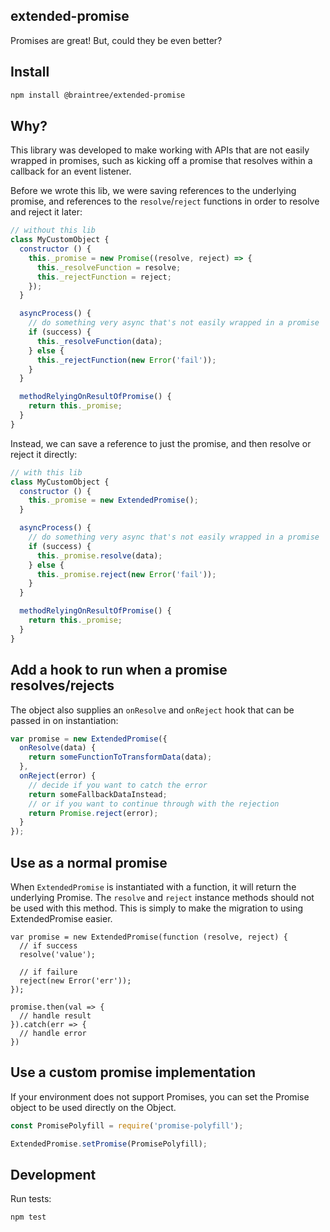 extended-promise
----------------

Promises are great! But, could they be even better?

## Install

```sh
npm install @braintree/extended-promise
```

## Why?

This library was developed to make working with APIs that are not easily wrapped in promises, such as kicking off a promise that resolves within a callback for an event listener.

Before we wrote this lib, we were saving references to the underlying promise, and references to the `resolve`/`reject` functions in order to resolve and reject it later:

```js
// without this lib
class MyCustomObject {
  constructor () {
    this._promise = new Promise((resolve, reject) => {
      this._resolveFunction = resolve;
      this._rejectFunction = reject;
    });
  }

  asyncProcess() {
    // do something very async that's not easily wrapped in a promise
    if (success) {
      this._resolveFunction(data);
    } else {
      this._rejectFunction(new Error('fail'));
    }
  }

  methodRelyingOnResultOfPromise() {
    return this._promise;
  }
}
```

Instead, we can save a reference to just the promise, and then resolve or reject it directly:

```js
// with this lib
class MyCustomObject {
  constructor () {
    this._promise = new ExtendedPromise();
  }

  asyncProcess() {
    // do something very async that's not easily wrapped in a promise
    if (success) {
      this._promise.resolve(data);
    } else {
      this._promise.reject(new Error('fail'));
    }
  }

  methodRelyingOnResultOfPromise() {
    return this._promise;
  }
}
```

## Add a hook to run when a promise resolves/rejects

The object also supplies an `onResolve` and `onReject` hook that can be passed in on instantiation:

```js
var promise = new ExtendedPromise({
  onResolve(data) {
    return someFunctionToTransformData(data);
  },
  onReject(error) {
    // decide if you want to catch the error
    return someFallbackDataInstead;
    // or if you want to continue through with the rejection
    return Promise.reject(error);
  }
});
```

## Use as a normal promise

When `ExtendedPromise` is instantiated with a function, it will return the underlying Promise. The `resolve` and `reject` instance methods should not be used with this method. This is simply to make the migration to using ExtendedPromise easier.

```
var promise = new ExtendedPromise(function (resolve, reject) {
  // if success
  resolve('value');

  // if failure
  reject(new Error('err'));
});

promise.then(val => {
  // handle result
}).catch(err => {
  // handle error
})
```

## Use a custom promise implementation

If your environment does not support Promises, you can set the Promise object to be used directly on the Object.

```js
const PromisePolyfill = require('promise-polyfill');

ExtendedPromise.setPromise(PromisePolyfill);
```

## Development

Run tests:

```sh
npm test
```
